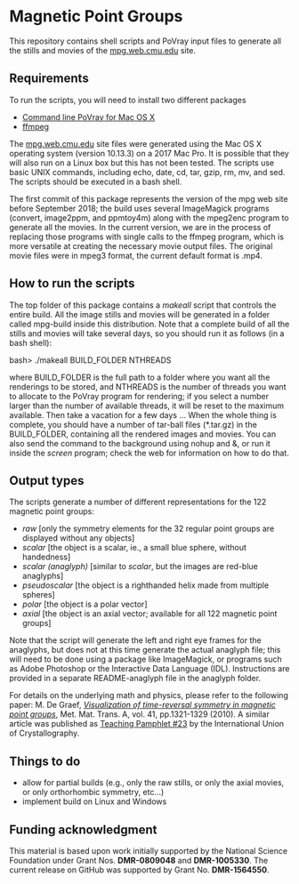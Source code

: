# Magnetic Point Groups
This repository contains shell scripts and PoVray input files to generate all the stills and movies of the [mpg.web.cmu.edu](http://mpg.web.cmu.edu) site.

## Requirements
To run the scripts, you will need to install two different packages
- [Command line PoVray for Mac OS X](http://megapov.inetart.net/povrayunofficial_mac/downloads/PovrayCommandLineMacV2.zip)
- [ffmpeg](https://github.com/FFmpeg/FFmpeg)

The [mpg.web.cmu.edu](http://mpg.web.cmu.edu) site files were generated using the Mac OS X operating system (version 10.13.3) on a 2017 Mac Pro. It is possible that they will also run on a Linux box but this has not been tested. The scripts use basic UNIX commands, including echo, date, cd, tar, gzip, rm, mv, and sed. The scripts should be executed in a bash shell.

The first commit of this package represents the version of the mpg web site before September 2018; the build uses several ImageMagick programs (convert, image2ppm, and ppmtoy4m) along with the mpeg2enc program to generate all the movies. In the current version, we are in the process of replacing those programs with single calls to the ffmpeg program, which is more versatile at creating the necessary movie output files.  The original movie files were in mpeg3 format, the current default format is .mp4.

## How to run the scripts
The top folder of this package contains a *makeall* script that controls the entire build. All the image stills and movies will be generated in a folder called mpg-build inside this distribution.  Note that a complete build of all the stills and movies will take several days, so you should run it as follows (in a bash shell):

bash> ./makeall  BUILD_FOLDER  NTHREADS

where BUILD_FOLDER is the full path to a folder where you want all the renderings to be stored, and NTHREADS is the number of threads you want to allocate to the PoVray program for rendering; if you select a number larger than the number of available threads, it will be reset to the maximum available. Then take a vacation for a few days ... When the whole thing is complete, you should have a number of tar-ball files (*.tar.gz) in the BUILD_FOLDER, containing all the rendered images and movies. You can also send the command to the background using nohup and &, or run it inside the *screen* program; check the web for information on how to do that.

## Output types
The scripts generate a number of different representations for the 122 magnetic point groups:
- *raw* [only the symmetry elements for the 32 regular point groups are displayed without any objects]
- *scalar* [the object is a scalar, ie., a small blue sphere, without handedness]
- *scalar (anaglyph)* [similar to *scalar*, but the images are red-blue anaglyphs]
- *pseudoscalar* [the object is a righthanded helix made from multiple spheres]
- *polar* [the object is a polar vector]
- *axial* [the object is an axial vector; available for all 122 magnetic point groups]

Note that the script will generate the left and right eye frames for the anaglyphs, but does not at this time generate the actual anaglyph file; this will need to be done using a package like ImageMagick, or programs such as Adobe Photoshop or the Interactive Data Language (IDL).  Instructions are provided in a separate README-anaglyph file in the anaglyph folder.

For details on the underlying math and physics, please refer to the following paper: M. De Graef, [*Visualization of time-reversal symmetry in magnetic point groups*](https://link.springer.com/article/10.1007/s11661-010-0171-0), Met. Mat. Trans. A, vol. 41, pp.1321-1329 (2010). A similar article was published as [Teaching Pamphlet #23](https://www.iucr.org/education/pamphlets/23) by the International Union of Crystallography.

## Things to do
- allow for partial builds (e.g., only the raw stills, or only the axial movies, or only orthorhombic symmetry, etc...)
- implement build on Linux and Windows

## Funding acknowledgment
This material is based upon work initially supported by the National Science Foundation under Grant Nos. **DMR-0809048** and **DMR-1005330**. The current release on GitHub was supported by Grant No. **DMR-1564550**.